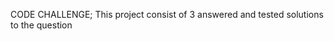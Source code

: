 CODE CHALLENGE;
This project consist of 3 answered and tested solutions to the question

<!---
kimani56/kimani56 is a ✨ special ✨ repository because its `README.md` (this file) appears on your GitHub profile.
You can click the Preview link to take a look at your changes.
--->
